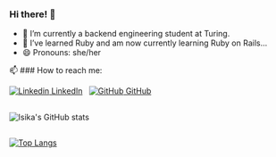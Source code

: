 ### Hi there! 👋

- 🔭 I’m currently a backend engineering student at Turing.
- 🌱 I’ve learned Ruby and am now currently learning Ruby on Rails...
- 😄 Pronouns: she/her

📫 ### How to reach me:

[![Linkedin](https://i.stack.imgur.com/gVE0j.png) LinkedIn](https://www.linkedin.com/in/isika)
&nbsp;
[![GitHub](https://i.stack.imgur.com/tskMh.png) GitHub](https://github.com/isikapowers)

<!-- [![LinkedIn](https://img.shields.io/badge/-LinkedIn-0e76a8?style=plastic&logo=linkedIn) LinkedIn](”https://www.linkedin.com/in/isika")&nbsp;
[![GitHub](https://i.stack.imgur.com/tskMh.png) GitHub](https://github.com/isikapowers) -->


##
![Isika's GitHub stats](https://github-readme-stats.vercel.app/api?username=isikapowers&show_icons=true&theme=nightowl)

##
[![Top Langs](https://github-readme-stats.vercel.app/api/top-langs/?username=isikapowers&layout=compact&theme=nightowl)](https://github.com/isikapowers/github-readme-stats)

## 


